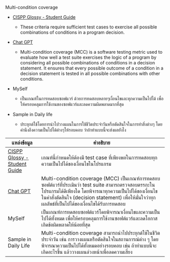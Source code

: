 Multi-condition coverage
- [CISPP Glossy - Student Guide](https://www.isc2.org/certifications/cissp/cissp-student-glossary)
  -	These criteria require sufficient test cases to exercise all possible combinations of conditions in a program decision.
 
- [Chat GPT](https://chatgpt.com)
  - Multi-condition coverage (MCC) is a software testing metric used to evaluate how well a test suite exercises the logic of a program by considering all possible combinations of conditions in a decision statement. It ensures that every possible outcome of a condition in a decision statement is tested in all possible combinations with other conditions.

- MySelf
  - เป็นเกณฑ์ในการทดสอบซอฟแวร์ ด้วยการทดสอบหลายๆเงื่อนไขและทุกความเป็นไปได้ เพื่อให้ครอบคลุมการใช้งานของซอฟแวร์และลดความผิดพลาดมากที่สุด

- Sample in Daily life
  - ประยุกต์ใช้โดยการนำไปวางแผนในการใช้ชีวิตประจำวันหรือตัดสินใจในการทำสิ่งต่างๆ โดยคำนึงถึงความเป็นไปได้ต่างๆให้รอบคอบ ว่าถ้าทำแบบนี้จะส่งผลยังไง
 
| แหล่งข้อมูล                              | คำอธิบาย                                                                                              |
|-----------------------------------------|-------------------------------------------------------------------------------------------------------|
| [CISPP Glossy - Student Guide](https://www.isc2.org/certifications/cissp/cissp-student-glossary) | เกณฑ์นี้กำหนดให้ต้องมี test case ที่เพียงพอในการทดสอบทุกความเป็นไปได้ของเงื่อนไขในโปรแกรม          |
| [Chat GPT](https://chatgpt.com)          | Multi-condition coverage (MCC) เป็นเกณฑ์การทดสอบซอฟต์แวร์ที่ประเมินว่า test suite สามารถตรวจสอบตรรกะในโปรแกรมได้ดีเพียงใด โดยพิจารณาทุกความเป็นไปได้ของเงื่อนไขในคำสั่งตัดสินใจ (decision statement) เพื่อให้มั่นใจว่าทุกผลลัพธ์ที่เป็นไปได้ของเงื่อนไขได้รับการทดสอบ |
| MySelf                                  | เป็นเกณฑ์การทดสอบซอฟต์แวร์โดยพิจารณาเงื่อนไขและความเป็นไปได้ทั้งหมด เพื่อให้ครอบคลุมการใช้งานซอฟต์แวร์และลดโอกาสเกิดข้อผิดพลาดให้น้อยที่สุด |
| Sample in Daily Life                   | Multi-condition coverage สามารถนำไปประยุกต์ใช้ในชีวิตประจำวัน เช่น การวางแผนหรือตัดสินใจในสถานการณ์ต่าง ๆ โดยพิจารณาความเป็นไปได้ทั้งหมดอย่างรอบคอบ เช่น ถ้าทำแบบนี้จะเกิดอะไรขึ้น แล้ววางแผนล่วงหน้าเพื่อลดความเสี่ยง |

